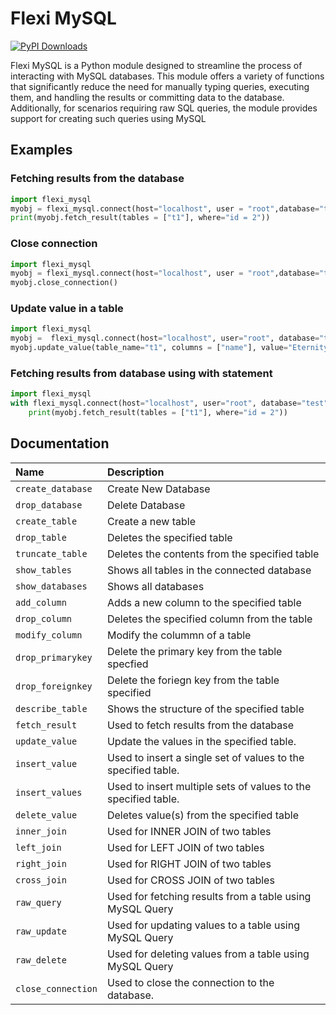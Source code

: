 # Flexi MySQL
[![PyPI Downloads](https://static.pepy.tech/badge/flexi-mysql)](https://pepy.tech/projects/flexi-mysql)
<p>Flexi MySQL is a Python module designed to streamline the process of interacting with MySQL databases. This module offers a variety of functions that significantly reduce the need for manually typing queries, executing them, and handling the results or committing data to the database. Additionally, for scenarios requiring raw SQL queries, the module provides support for creating such queries using MySQL

## Examples
### Fetching results from the database
```py
import flexi_mysql
myobj = flexi_mysql.connect(host="localhost", user = "root",database="test", password="")
print(myobj.fetch_result(tables = ["t1"], where="id = 2"))
```
### Close connection
```py
import flexi_mysql 
myobj = flexi_mysql.connect(host="localhost", user = "root",database="test", password="")
myobj.close_connection()
```
### Update value in a table
```py
import flexi_mysql
myobj =  flexi_mysql.connect(host="localhost", user="root", database="test")
myobj.update_value(table_name="t1", columns = ["name"], value="Eternity", where = "id = 4")
```
### Fetching results from database using with statement
```py
import flexi_mysql
with flexi_mysql.connect(host="localhost", user="root", database="test") as myobj:
    print(myobj.fetch_result(tables = ["t1"], where="id = 2"))
```
## Documentation

| Name | Description |
|:--|:--|
| `create_database` | Create New Database |
| `drop_database` | Delete Database |
| `create_table` | Create a new table |
| `drop_table` | Deletes the specified table |
| `truncate_table` | Deletes the contents from the specified table |
| `show_tables` | Shows all tables in the connected database |
| `show_databases` | Shows all databases |
| `add_column` | Adds a new column to the specified table |
| `drop_column` | Deletes the specified column from the table |
| `modify_column` | Modify the colummn of a table |
| `drop_primarykey` | Delete the primary key from the table specfied |
| `drop_foreignkey` | Delete the foriegn key from the table specified |
| `describe_table` | Shows the structure of the specified table |
| `fetch_result` | Used to fetch results from the database |
| `update_value` | Update the values in the specified table. |
| `insert_value` | Used to insert a single set of values to the specified table. |
| `insert_values` | Used to insert multiple sets of values to the specified table. |
| `delete_value` | Deletes value(s) from the specified table |
| `inner_join` | Used for INNER JOIN of two tables |
| `left_join` | Used for LEFT JOIN of two tables |
| `right_join` | Used for RIGHT JOIN of two tables |
| `cross_join` | Used for CROSS JOIN of two tables |
| `raw_query` | Used for fetching results from a table using MySQL Query |
| `raw_update` | Used for updating values to a table using MySQL Query |
| `raw_delete` | Used for deleting values from a table using MySQL Query |
| `close_connection` | Used to close the connection to the database. |


